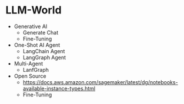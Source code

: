 # LLM-World
* Generative AI
   * Generate Chat
   * Fine-Tuning
* One-Shot AI Agent
  * LangChain Agent
  * LangGraph Agent
* Multi-Agent
  * LanfGraph
* Open Source
  * https://docs.aws.amazon.com/sagemaker/latest/dg/notebooks-available-instance-types.html
  * Fine-Tuning
